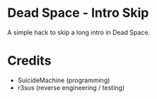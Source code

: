 # Dead Space - Intro Skip
A simple hack to skip a long intro in Dead Space.

# Credits
* SuicideMachine (programming)
* r3sus (reverse engineering / testing)
